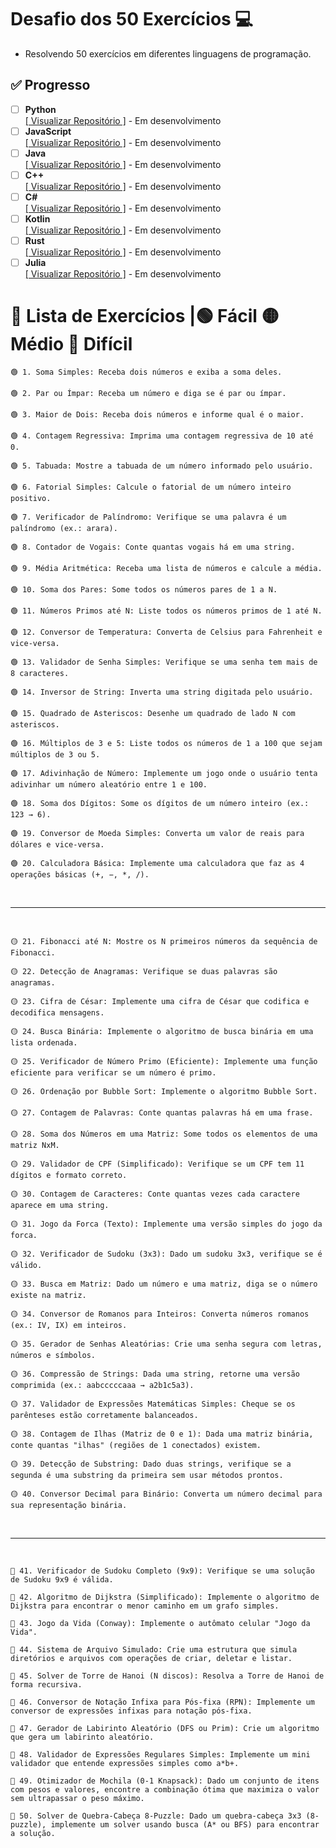 # Desafio dos 50 Exercícios 💻

- Resolvendo 50 exercícios em diferentes linguagens de programação.
## ✅ Progresso


- [ ] **Python**  
  [[ Visualizar Repositório ]](https://github.com/JazzMoonTSS/Ampliando-Conhecimento/tree/616957985b72551bb0f7dc14440c3d15695b58ba/Python) - Em desenvolvimento
- [ ] **JavaScript**  
  [[ Visualizar Repositório ]](https://github.com/JazzMoonTSS/Ampliando-Conhecimento/tree/454928cd69c87bf7f7b68f727d6c6974aceae697/JavaScript) - Em desenvolvimento
- [ ] **Java**  
  [[ Visualizar Repositório ]](https://github.com/JazzMoonTSS/Ampliando-Conhecimento/tree/454928cd69c87bf7f7b68f727d6c6974aceae697/Java) - Em desenvolvimento
- [ ] **C++**  
  [[ Visualizar Repositório ]](https://github.com/JazzMoonTSS/Ampliando-Conhecimento/tree/454928cd69c87bf7f7b68f727d6c6974aceae697/C%2B%2B) - Em desenvolvimento
- [ ] **C#**  
  [[ Visualizar Repositório ]](https://github.com/JazzMoonTSS/Ampliando-Conhecimento/tree/454928cd69c87bf7f7b68f727d6c6974aceae697/C%23) - Em desenvolvimento
- [ ] **Kotlin**  
  [[ Visualizar Repositório ]](https://github.com/JazzMoonTSS/Ampliando-Conhecimento/tree/454928cd69c87bf7f7b68f727d6c6974aceae697/Kotlin) - Em desenvolvimento
- [ ] **Rust**  
  [[ Visualizar Repositório ]](https://github.com/JazzMoonTSS/Ampliando-Conhecimento/tree/454928cd69c87bf7f7b68f727d6c6974aceae697/Rust) - Em desenvolvimento
- [ ] **Julia**  
  [[ Visualizar Repositório ]](https://github.com/JazzMoonTSS/Ampliando-Conhecimento/tree/454928cd69c87bf7f7b68f727d6c6974aceae697/Julia/) - Em desenvolvimento
  
# 📗 Lista de Exercícios |🟢 Fácil 🟡 Médio 🔴 Difícil

```
🟢 1. Soma Simples: Receba dois números e exiba a soma deles.
```


```
🟢 2. Par ou Ímpar: Receba um número e diga se é par ou ímpar.
```


```
🟢 3. Maior de Dois: Receba dois números e informe qual é o maior.
```

 
```
🟢 4. Contagem Regressiva: Imprima uma contagem regressiva de 10 até 0.
```

 
```
🟢 5. Tabuada: Mostre a tabuada de um número informado pelo usuário.
```

 
```
🟢 6. Fatorial Simples: Calcule o fatorial de um número inteiro positivo.
```

 
```
🟢 7. Verificador de Palíndromo: Verifique se uma palavra é um palíndromo (ex.: arara).
```

 
```
🟢 8. Contador de Vogais: Conte quantas vogais há em uma string.
```

 
```
🟢 9. Média Aritmética: Receba uma lista de números e calcule a média.
```

 
```
🟢 10. Soma dos Pares: Some todos os números pares de 1 a N.
```

 
```
🟢 11. Números Primos até N: Liste todos os números primos de 1 até N.
```

 
```
🟢 12. Conversor de Temperatura: Converta de Celsius para Fahrenheit e vice-versa.
```

 
```
🟢 13. Validador de Senha Simples: Verifique se uma senha tem mais de 8 caracteres.
```

 
```
🟢 14. Inversor de String: Inverta uma string digitada pelo usuário.
```

 
```
🟢 15. Quadrado de Asteriscos: Desenhe um quadrado de lado N com asteriscos.
```

 
```
🟢 16. Múltiplos de 3 e 5: Liste todos os números de 1 a 100 que sejam múltiplos de 3 ou 5.
```

 
```
🟢 17. Adivinhação de Número: Implemente um jogo onde o usuário tenta adivinhar um número aleatório entre 1 e 100.
```

 
```
🟢 18. Soma dos Dígitos: Some os dígitos de um número inteiro (ex.: 123 → 6).
```

 
```
🟢 19. Conversor de Moeda Simples: Converta um valor de reais para dólares e vice-versa.
```

 
```
🟢 20. Calculadora Básica: Implemente uma calculadora que faz as 4 operações básicas (+, −, *, /).
```
<br>

---
<br>

  
```
🟡 21. Fibonacci até N: Mostre os N primeiros números da sequência de Fibonacci.
```

  
```
🟡 22. Detecção de Anagramas: Verifique se duas palavras são anagramas.
```

  
```
🟡 23. Cifra de César: Implemente uma cifra de César que codifica e decodifica mensagens.
```

  
```
🟡 24. Busca Binária: Implemente o algoritmo de busca binária em uma lista ordenada.
```

  
```
🟡 25. Verificador de Número Primo (Eficiente): Implemente uma função eficiente para verificar se um número é primo.
```

  
```
🟡 26. Ordenação por Bubble Sort: Implemente o algoritmo Bubble Sort.
```

  
```
🟡 27. Contagem de Palavras: Conte quantas palavras há em uma frase.
```

  
```
🟡 28. Soma dos Números em uma Matriz: Some todos os elementos de uma matriz NxM.
```

  
```
🟡 29. Validador de CPF (Simplificado): Verifique se um CPF tem 11 dígitos e formato correto.
```

  
```
🟡 30. Contagem de Caracteres: Conte quantas vezes cada caractere aparece em uma string.
```

  
```
🟡 31. Jogo da Forca (Texto): Implemente uma versão simples do jogo da forca.
```

 
```
🟡 32. Verificador de Sudoku (3x3): Dado um sudoku 3x3, verifique se é válido.
```

  
```
🟡 33. Busca em Matriz: Dado um número e uma matriz, diga se o número existe na matriz.
```

  
```
🟡 34. Conversor de Romanos para Inteiros: Converta números romanos (ex.: IV, IX) em inteiros.
```

  
```
🟡 35. Gerador de Senhas Aleatórias: Crie uma senha segura com letras, números e símbolos.
```

  
```
🟡 36. Compressão de Strings: Dada uma string, retorne uma versão comprimida (ex.: aabcccccaaa → a2b1c5a3).
```

 
```
🟡 37. Validador de Expressões Matemáticas Simples: Cheque se os parênteses estão corretamente balanceados.
```

  
```
🟡 38. Contagem de Ilhas (Matriz de 0 e 1): Dada uma matriz binária, conte quantas "ilhas" (regiões de 1 conectados) existem.
```

  
```
🟡 39. Detecção de Substring: Dado duas strings, verifique se a segunda é uma substring da primeira sem usar métodos prontos.
```

  
```
🟡 40. Conversor Decimal para Binário: Converta um número decimal para sua representação binária.
```
<br>

---
<br>


```
🔴 41. Verificador de Sudoku Completo (9x9): Verifique se uma solução de Sudoku 9x9 é válida.
```


```
🔴 42. Algoritmo de Dijkstra (Simplificado): Implemente o algoritmo de Dijkstra para encontrar o menor caminho em um grafo simples.
```


```
🔴 43. Jogo da Vida (Conway): Implemente o autômato celular "Jogo da Vida".
```


```
🔴 44. Sistema de Arquivo Simulado: Crie uma estrutura que simula diretórios e arquivos com operações de criar, deletar e listar.
```


```
🔴 45. Solver de Torre de Hanoi (N discos): Resolva a Torre de Hanoi de forma recursiva.
```


```
🔴 46. Conversor de Notação Infixa para Pós-fixa (RPN): Implemente um conversor de expressões infixas para notação pós-fixa.
```


```
🔴 47. Gerador de Labirinto Aleatório (DFS ou Prim): Crie um algoritmo que gera um labirinto aleatório.
```


```
🔴 48. Validador de Expressões Regulares Simples: Implemente um mini validador que entende expressões simples como a*b+.
```


```
🔴 49. Otimizador de Mochila (0-1 Knapsack): Dado um conjunto de itens com pesos e valores, encontre a combinação ótima que maximiza o valor sem ultrapassar o peso máximo.
```


```
🔴 50. Solver de Quebra-Cabeça 8-Puzzle: Dado um quebra-cabeça 3x3 (8-puzzle), implemente um solver usando busca (A* ou BFS) para encontrar a solução.
```
